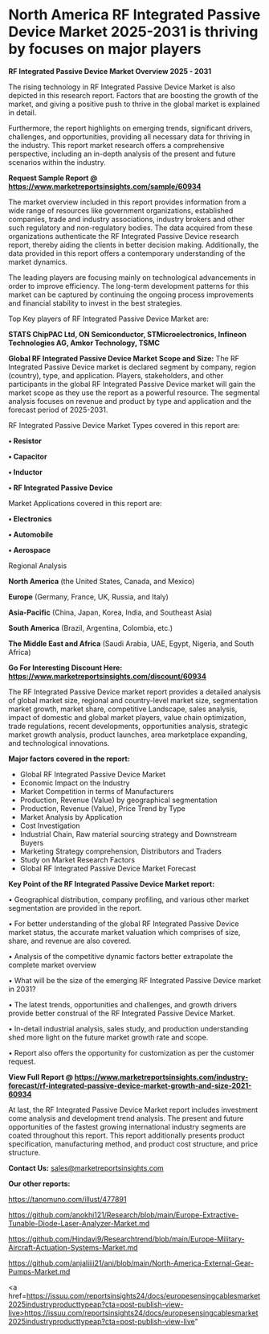 # North America RF Integrated Passive Device Market 2025-2031 is thriving by focuses on major players

<Strong> RF Integrated Passive Device Market Overview 2025 - 2031</strong>

The rising technology in RF Integrated Passive Device Market is also depicted in this research report. Factors that are boosting the growth of the market, and giving a positive push to thrive in the global market is explained in detail.

Furthermore, the report highlights on emerging trends, significant drivers, challenges, and opportunities, providing all necessary data for thriving in the industry. This report market research offers a comprehensive perspective, including an in-depth analysis of the present and future scenarios within the industry.

<strong>Request Sample Report @ <a href=https://www.marketreportsinsights.com/sample/60934>https://www.marketreportsinsights.com/sample/60934</a></strong>

The market overview included in this report provides information from a wide range of resources like government organizations, established companies, trade and industry associations, industry brokers and other such regulatory and non-regulatory bodies. The data acquired from these organizations authenticate the RF Integrated Passive Device research report, thereby aiding the clients in better decision making. Additionally, the data provided in this report offers a contemporary understanding of the market dynamics.

The leading players are focusing mainly on technological advancements in order to improve efficiency. The long-term development patterns for this market can be captured by continuing the ongoing process improvements and financial stability to invest in the best strategies.

Top Key players of RF Integrated Passive Device Market are:

<strong>STATS ChipPAC Ltd, ON Semiconductor, STMicroelectronics, Infineon Technologies AG, Amkor Technology, TSMC</strong>

<strong><b>Global RF Integrated Passive Device Market Scope and Size:</b></strong>
The RF Integrated Passive Device market is declared segment by company, region (country), type, and application. Players, stakeholders, and other participants in the global RF Integrated Passive Device market will gain the market scope as they use the report as a powerful resource. The segmental analysis focuses on revenue and product by type and application and the forecast period of 2025-2031.

RF Integrated Passive Device Market Types covered in this report are:

<strong>• Resistor

• Capacitor

• Inductor

• RF Integrated Passive Device</strong>

Market Applications covered in this report are:

<strong>• Electronics

• Automobile

• Aerospace</strong> 

Regional Analysis

<strong>North America</strong> (the United States, Canada, and Mexico)

<strong>Europe</strong> (Germany, France, UK, Russia, and Italy)

<strong>Asia-Pacific</strong> (China, Japan, Korea, India, and Southeast Asia)

<strong>South America</strong> (Brazil, Argentina, Colombia, etc.)

<strong>The Middle East and Africa</strong> (Saudi Arabia, UAE, Egypt, Nigeria, and South Africa)

<strong>Go For Interesting Discount Here: <a href=https://www.marketreportsinsights.com/discount/60934>https://www.marketreportsinsights.com/discount/60934</a></strong>

The RF Integrated Passive Device market report provides a detailed analysis of global market size, regional and country-level market size, segmentation market growth, market share, competitive Landscape, sales analysis, impact of domestic and global market players, value chain optimization, trade regulations, recent developments, opportunities analysis, strategic market growth analysis, product launches, area marketplace expanding, and technological innovations.

<strong><b>Major factors covered in the report:</b></strong>
<ul>
  <li>Global RF Integrated Passive Device Market </li>
  <li>Economic Impact on the Industry</li>
  <li>Market Competition in terms of Manufacturers</li>
  <li>Production, Revenue (Value) by geographical segmentation</li>
  <li>Production, Revenue (Value), Price Trend by Type</li>
  <li>Market Analysis by Application</li>
  <li>Cost Investigation</li>
  <li>Industrial Chain, Raw material sourcing strategy and Downstream Buyers</li>
  <li>Marketing Strategy comprehension, Distributors and Traders</li>
  <li>Study on Market Research Factors</li>
  <li>Global RF Integrated Passive Device Market Forecast</li>
</ul>

<strong><b>Key Point of the RF Integrated Passive Device Market report:</b></strong>

• Geographical distribution, company profiling, and various other market segmentation are provided in the report.

• For better understanding of the global RF Integrated Passive Device market status, the accurate market valuation which comprises of size, share, and revenue are also covered.

• Analysis of the competitive dynamic factors better extrapolate the complete market overview

• What will be the size of the emerging RF Integrated Passive Device market in 2031?

• The latest trends, opportunities and challenges, and growth drivers provide better construal of the RF Integrated Passive Device Market.

• In-detail industrial analysis, sales study, and production understanding shed more light on the future market growth rate and scope.

• Report also offers the opportunity for customization as per the customer request.

<strong><b>View Full Report @ <a href=https://www.marketreportsinsights.com/industry-forecast/rf-integrated-passive-device-market-growth-and-size-2021-60934>https://www.marketreportsinsights.com/industry-forecast/rf-integrated-passive-device-market-growth-and-size-2021-60934</a></b></strong>


At last, the RF Integrated Passive Device Market report includes investment come analysis and development trend analysis. The present and future opportunities of the fastest growing international industry segments are coated throughout this report. This report additionally presents product specification, manufacturing method, and product cost structure, and price structure.

<strong>Contact Us:</strong>
sales@marketreportsinsights.com

<strong>Our other reports:</strong>

<a href=https://tanomuno.com/illust/477891>https://tanomuno.com/illust/477891</a>

<a href=https://github.com/anokhi121/Research/blob/main/Europe-Extractive-Tunable-Diode-Laser-Analyzer-Market.md>https://github.com/anokhi121/Research/blob/main/Europe-Extractive-Tunable-Diode-Laser-Analyzer-Market.md</a>

<a href=https://github.com/Hindavi9/Researchtrend/blob/main/Europe-Military-Aircraft-Actuation-Systems-Market.md>https://github.com/Hindavi9/Researchtrend/blob/main/Europe-Military-Aircraft-Actuation-Systems-Market.md</a>

<a href=https://github.com/anjaliiii21/ani/blob/main/North-America-External-Gear-Pumps-Market.md>https://github.com/anjaliiii21/ani/blob/main/North-America-External-Gear-Pumps-Market.md</a>

<a href=https://issuu.com/reportsinsights24/docs/europesensingcablesmarket2025industryproducttypeap?cta=post-publish-view-live>https://issuu.com/reportsinsights24/docs/europesensingcablesmarket2025industryproducttypeap?cta=post-publish-view-live</a>"

